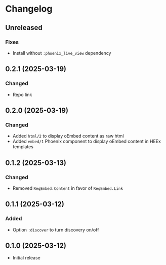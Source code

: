 # Changelog

## Unreleased

### Fixes
  * Install without `:phoenix_live_view` dependency

## 0.2.1 (2025-03-19)

### Changed
  * Repo link

## 0.2.0 (2025-03-19)

### Changed
  * Added `html/2` to display oEmbed content as raw html
  * Added `embed/1` Phoenix component to display oEmbed content in HEEx templates

## 0.1.2 (2025-03-13)

### Changed
  * Removed `ReqEmbed.Content` in favor of `ReqEmbed.Link`

## 0.1.1 (2025-03-12)

### Added
  * Option `:discover` to turn discovery on/off

## 0.1.0 (2025-03-12)

  * Initial release
